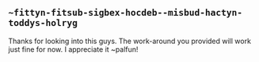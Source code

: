 ## `~fittyn-fitsub-sigbex-hocdeb--misbud-hactyn-toddys-holryg`
Thanks for looking into this guys.  The work-around you provided will work just fine for now.  I appreciate it ~palfun!